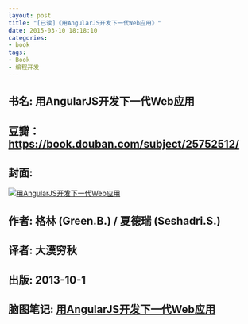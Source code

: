 ```yaml
---
layout: post
title: "[已读]《用AngularJS开发下一代Web应用》"
date: 2015-03-10 18:18:10
categories: 
- book
tags: 
- Book 
- 编程开发
---
```


## 书名: 用AngularJS开发下一代Web应用
## 豆瓣：https://book.douban.com/subject/25752512/
## 封面: 

 [![用AngularJS开发下一代Web应用](https://img3.doubanio.com/lpic/s26540703.jpg)](http://naotu.baidu.com/file/6db3208f532be168e0947379d4002726?token=017f130c5ec87f2e)
## 作者: 格林 (Green.B.) / 夏德瑞 (Seshadri.S.) 
## 译者: 大漠穷秋  
## 出版: 2013-10-1
## 脑图笔记: [用AngularJS开发下一代Web应用](http://naotu.baidu.com/file/6db3208f532be168e0947379d4002726?token=017f130c5ec87f2e)